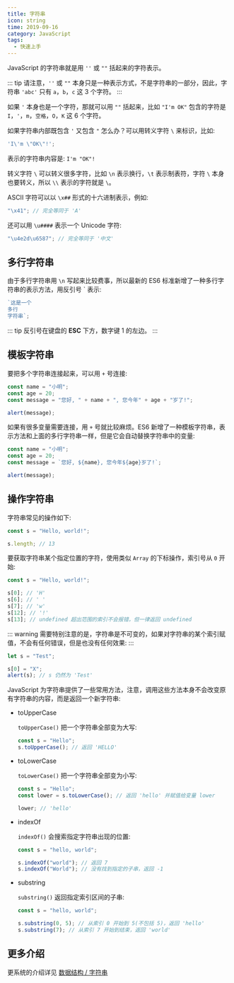 ```yaml
---
title: 字符串
icon: string
time: 2019-09-16
category: JavaScript
tags:
  - 快速上手
---
```


JavaScript 的字符串就是用 `''` 或 `""` 括起来的字符表示。

<!-- more -->

::: tip
请注意，`''` 或 `""` 本身只是一种表示方式，不是字符串的一部分，因此，字符串 `'abc'` 只有 `a`，`b`，`c` 这 3 个字符。
:::

如果 `'` 本身也是一个字符，那就可以用 `""` 括起来，比如 `"I'm OK"` 包含的字符是 `I`，`'`，`m`，`空格`，`O`，`K` 这 6 个字符。

如果字符串内部既包含 `'` 又包含 `"` 怎么办？可以用转义字符 `\` 来标识，比如:

```js
'I\'m \"OK\"!';
```

表示的字符串内容是: `I'm "OK"!`

转义字符 `\` 可以转义很多字符，比如 `\n` 表示换行，`\t` 表示制表符，字符 `\` 本身也要转义，所以 `\\` 表示的字符就是 `\`。

ASCII 字符可以以 `\x##` 形式的十六进制表示，例如:

```js
"\x41"; // 完全等同于 'A'
```

还可以用 `\u####` 表示一个 Unicode 字符:

```js
"\u4e2d\u6587"; // 完全等同于 '中文'
```

## 多行字符串

由于多行字符串用 `\n` 写起来比较费事，所以最新的 ES6 标准新增了一种多行字符串的表示方法，用反引号 ` 表示:

```js
`这是一个
多行
字符串`;
```

::: tip
反引号在键盘的 **ESC** 下方，数字键 1 的左边。
:::

## 模板字符串

要把多个字符串连接起来，可以用 `+` 号连接:

```js
const name = "小明";
const age = 20;
const message = "您好, " + name + ", 您今年" + age + "岁了!";

alert(message);
```

如果有很多变量需要连接，用 `+` 号就比较麻烦。ES6 新增了一种模板字符串，表示方法和上面的多行字符串一样，但是它会自动替换字符串中的变量:

```js
const name = "小明";
const age = 20;
const message = `您好, ${name}, 您今年${age}岁了!`;

alert(message);
```

## 操作字符串

字符串常见的操作如下:

```js
const s = "Hello, world!";

s.length; // 13
```

要获取字符串某个指定位置的字符，使用类似 `Array` 的下标操作，索引号从 `0` 开始:

```js
const s = "Hello, world!";

s[0]; // 'H'
s[6]; // ' '
s[7]; // 'w'
s[12]; // '!'
s[13]; // undefined 超出范围的索引不会报错，但一律返回 undefined
```

::: warning
需要特别注意的是，字符串是不可变的，如果对字符串的某个索引赋值，不会有任何错误，但是也没有任何效果:
:::

```js
let s = "Test";

s[0] = "X";
alert(s); // s 仍然为 'Test'
```

JavaScript 为字符串提供了一些常用方法，注意，调用这些方法本身不会改变原有字符串的内容，而是返回一个新字符串:

- toUpperCase

  `toUpperCase()` 把一个字符串全部变为大写:

  ```js
  const s = "Hello";
  s.toUpperCase(); // 返回 'HELLO'
  ```

- toLowerCase

  `toLowerCase()` 把一个字符串全部变为小写:

  ```js
  const s = "Hello";
  const lower = s.toLowerCase(); // 返回 'hello' 并赋值给变量 lower

  lower; // 'hello'
  ```

- indexOf

  `indexOf()` 会搜索指定字符串出现的位置:

  ```js
  const s = "hello, world";

  s.indexOf("world"); // 返回 7
  s.indexOf("World"); // 没有找到指定的子串，返回 -1
  ```

- substring

  `substring()` 返回指定索引区间的子串:

  ```js
  const s = "hello, world";

  s.substring(0, 5); // 从索引 0 开始到 5(不包括 5)，返回 'hello'
  s.substring(7); // 从索引 7 开始到结束，返回 'world'
  ```

## 更多介绍

更系统的介绍详见 [数据结构 / 字符串](../types/string.md)
